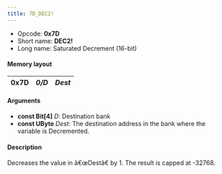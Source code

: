 ```yaml
---
title: 7D_DEC2!
---
```


- Opcode: **0x7D**
- Short name: **DEC2!**
- Long name: Saturated Decrement (16-bit)

#### Memory layout

| 0x7D | *0/D* | *Dest* |
|------|-------|--------|

#### Arguments

- **const Bit\[4\]** *D*: Destination bank
- **const UByte** *Dest*: The destination address in the bank where the variable is Decremented.

#### Description

Decreases the value in â€œDestâ€ by 1. The result is capped at -32768.

